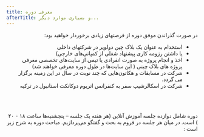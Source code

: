 ```yaml
---
title: معرفی دوره
afterTitle: و بسیاری موارد دیگر...
---
```


<div dir="rtl" >        

در صورت گذراندن موفق دوره از فرصتهای زیادی برخوردار خواهید بود:

* استخدام به عنوان یک بلاک چین دولوپر در شرکتهای داخلی
* یا داشتن رزومه کاری پیشنهاد شغلی از کمپانی‌های خارجی)
* اخذ و انجام  پروژه به صورت انفرادی یا تیمی از سایت‌های تخصصی معرفی پروژه های بلاک چینی ( این سایت‌ها در طول دوره معرفی خواهند شد)
* شرکت در مسابقات و هکاتون‌هایی که چند نوبت در سال در این زمینه برگزار می گردد.
* شرکت در اسکالرشیپ سفر به کنفرانس اتریوم دوکانکت استانبول در ترکیه
        
</div>

<br> <br>

<div dir="rtl" >        

دوره  شامل  دوازده جلسه آموزش آنلاین (هر هفته یک جلسه – پنجشنبه‌ها ساعت ۱۸ - ۲۰  ) است. در میان هر جلسه در فروم به بحث و گفتگو می‌پردازیم.
مباحث دوره به شرح زیر است :

</div>